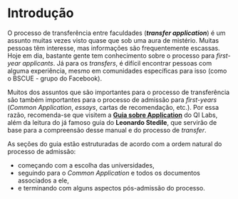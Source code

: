 # Introdução

O processo de transferência entre faculdades (*__transfer application__*) é um assunto muitas vezes visto quase que sob uma aura de mistério. Muitas pessoas têm interesse, mas informações são frequentemente escassas. Hoje em dia, bastante gente tem conhecimento sobre o processo para *first-year applicants*. Já para os *transfers*, é difícil encontrar pessoas com alguma experiência, mesmo em comunidades específicas para isso (como o BSCUE - grupo do Facebook).

Muitos dos assuntos que são importantes para o processo de transferência são também importantes para o processo de admissão para *first-years* (*Common Application*, *essays*, cartas de recomendação, etc.). Por essa razão, recomenda-se que visitem a [**Guia sobre Application**](http://www.qilabs.org/guias/application) do QI Labs, além da leitura do já famoso guia do **Leonardo Stedile**, que servirão de base para a compreensão desse manual e do processo de *transfer*.

As seções do guia estão estruturadas de acordo com a ordem natural do processo de admissão: 

- começando com a escolha das universidades, 
- seguindo para o *Common Application* e todos os documentos associados a ele, 
- e terminando com alguns aspectos pós-admissão do processo.
